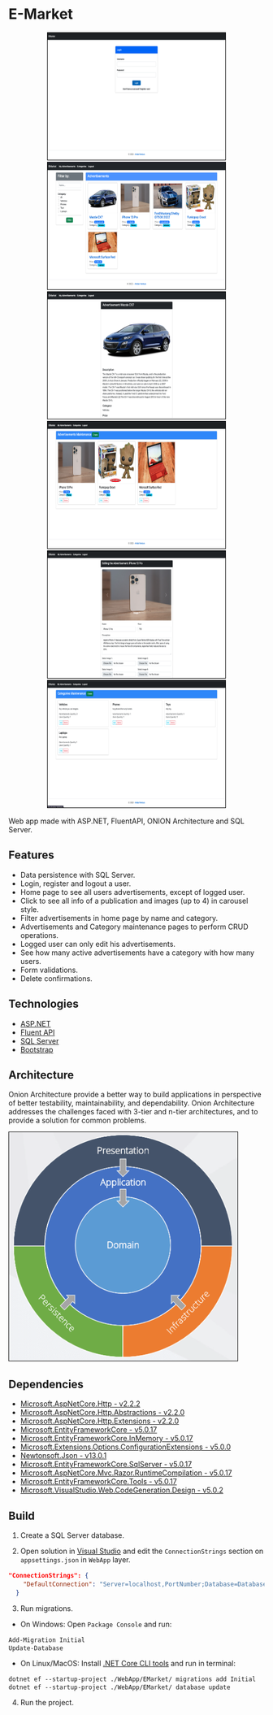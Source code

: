 # E-Market

<p align="center">
  <img src="screenshots/1-login.png" height=250px width=350px style="border:1px solid black;" />
  <img src="screenshots/2-home.png" height=250px  width=350px style="border:1px solid black;" />
  <img src="screenshots/3-home-view.png" height=250px  width=350px style="border:1px solid black;" />
  <img src="screenshots/4-my-ads.png" height=250px width=350px style="border:1px solid black;" />
  <img src="screenshots/5-my-ads-edit.png" height=250px width=350px style="border:1px solid black;" />
  <img src="screenshots/6-categories.png" height=250px width=350px style="border:1px solid black;" />
</p>

Web app made with ASP.NET, FluentAPI, ONION Architecture and SQL Server.

## Features

- Data persistence with SQL Server.
- Login, register and logout a user.
- Home page to see all users advertisements, except of logged user.
- Click to see all info of a publication and images (up to 4) in carousel style.
- Filter advertisements in home page by name and category.
- Advertisements and Category maintenance pages to perform CRUD operations.
- Logged user can only edit his advertisements.
- See how many active advertisements have a category with how many users.
- Form validations.
- Delete confirmations.

## Technologies

- [ASP.NET](https://dotnet.microsoft.com/en-us/apps/aspnet)
- [Fluent API](https://docs.microsoft.com/en-us/ef/ef6/modeling/code-first/fluent/relationships)
- [SQL Server](https://www.microsoft.com/en-us/sql-server/sql-server-downloads)
- [Bootstrap](https://getbootstrap.com)

## Architecture

Onion Architecture provide a better way to build applications in perspective of better testability, maintainability, and dependability. Onion Architecture addresses the challenges faced with 3-tier and n-tier architectures, and to provide a solution for common problems.

<img src="screenshots/onion-architecture.png" height=450px width=450px style="border:1px solid black;" />

## Dependencies

- [Microsoft.AspNetCore.Http - v2.2.2](https://www.nuget.org/packages/Microsoft.AspNetCore.Http)
- [Microsoft.AspNetCore.Http.Abstractions - v2.2.0](https://www.nuget.org/packages/Microsoft.AspNetCore.Http.Abstractions)
- [Microsoft.AspNetCore.Http.Extensions - v2.2.0](https://www.nuget.org/packages/Microsoft.AspNetCore.Http.Extensions)
- [Microsoft.EntityFrameworkCore - v5.0.17](https://www.nuget.org/packages/Microsoft.EntityFrameworkCore)
- [Microsoft.EntityFrameworkCore.InMemory - v5.0.17](https://www.nuget.org/packages/Microsoft.EntityFrameworkCore.InMemory)
- [Microsoft.Extensions.Options.ConfigurationExtensions - v5.0.0](https://www.nuget.org/packages/Microsoft.Extensions.Options.ConfigurationExtensions)
- [Newtonsoft.Json - v13.0.1](https://www.nuget.org/packages/Newtonsoft.Json)
- [Microsoft.EntityFrameworkCore.SqlServer - v5.0.17](https://www.nuget.org/packages/Microsoft.EntityFrameworkCore.SqlServer)
- [Microsoft.AspNetCore.Mvc.Razor.RuntimeCompilation - v5.0.17](https://www.nuget.org/packages/Microsoft.AspNetCore.Mvc.Razor.RuntimeCompilation)
- [Microsoft.EntityFrameworkCore.Tools - v5.0.17](https://www.nuget.org/packages/Microsoft.EntityFrameworkCore.Tools)
- [Microsoft.VisualStudio.Web.CodeGeneration.Design - v5.0.2](https://www.nuget.org/packages/Microsoft.VisualStudio.Web.CodeGeneration.Design)

## Build

1. Create a SQL Server database.

2. Open solution in [Visual Studio](https://visualstudio.microsoft.com) and edit the `ConnectionStrings` section on `appsettings.json` in `WebApp` layer.

```json
"ConnectionStrings": {
    "DefaultConnection": "Server=localhost,PortNumber;Database=DatabaseName;User=DatabaseUser;Password=DatabasePassword;Trusted_Connection=false;MultipleActiveResultSets=true"
  }
```

3. Run migrations.

- On Windows: Open `Package Console` and run:

```
Add-Migration Initial
Update-Database
```

- On Linux/MacOS: Install [.NET Core CLI tools](https://docs.microsoft.com/en-us/ef/core/get-started/overview/install#get-the-net-core-cli-tools) and run in terminal:

```
dotnet ef --startup-project ./WebApp/EMarket/ migrations add Initial
dotnet ef --startup-project ./WebApp/EMarket/ database update
```

4. Run the project.
